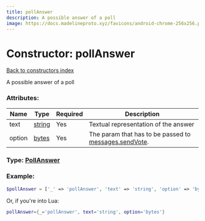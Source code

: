 ```yaml
---
title: pollAnswer
description: A possible answer of a poll
image: https://docs.madelineproto.xyz/favicons/android-chrome-256x256.png
---
```

# Constructor: pollAnswer  
[Back to constructors index](index.md)



A possible answer of a poll

### Attributes:

| Name     |    Type       | Required | Description |
|----------|---------------|----------|-------------|
|text|[string](../types/string.md) | Yes|Textual representation of the answer|
|option|[bytes](../types/bytes.md) | Yes|The param that has to be passed to [messages.sendVote](../methods/messages.sendVote.md).|



### Type: [PollAnswer](../types/PollAnswer.md)


### Example:

```php
$pollAnswer = ['_' => 'pollAnswer', 'text' => 'string', 'option' => 'bytes'];
```  


Or, if you're into Lua:

```lua
pollAnswer={_='pollAnswer', text='string', option='bytes'}

```


